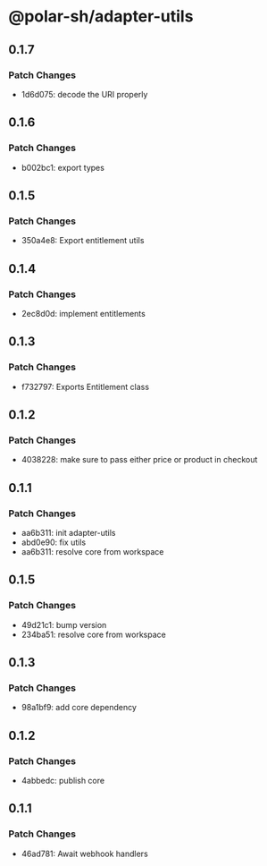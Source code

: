 # @polar-sh/adapter-utils

## 0.1.7

### Patch Changes

- 1d6d075: decode the URI properly

## 0.1.6

### Patch Changes

- b002bc1: export types

## 0.1.5

### Patch Changes

- 350a4e8: Export entitlement utils

## 0.1.4

### Patch Changes

- 2ec8d0d: implement entitlements

## 0.1.3

### Patch Changes

- f732797: Exports Entitlement class

## 0.1.2

### Patch Changes

- 4038228: make sure to pass either price or product in checkout

## 0.1.1

### Patch Changes

- aa6b311: init adapter-utils
- abd0e90: fix utils
- aa6b311: resolve core from workspace

## 0.1.5

### Patch Changes

- 49d21c1: bump version
- 234ba51: resolve core from workspace

## 0.1.3

### Patch Changes

- 98a1bf9: add core dependency

## 0.1.2

### Patch Changes

- 4abbedc: publish core

## 0.1.1

### Patch Changes

- 46ad781: Await webhook handlers
